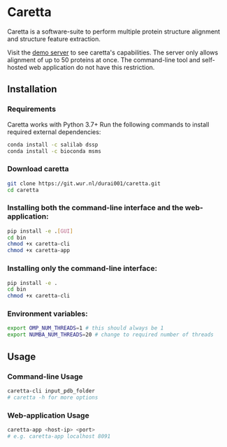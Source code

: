 # Caretta

Caretta is a software-suite to perform multiple protein structure alignment and structure feature extraction.

Visit the [demo server](www.bioinformatics.nl/caretta) to see caretta's capabilities. The server only allows alignment of up to 50 proteins at once.
The command-line tool and self-hosted web application do not have this restriction.

## Installation

### Requirements
Caretta works with Python 3.7+
Run the following commands to install required external dependencies:
```bash
conda install -c salilab dssp
conda install -c bioconda msms
```

### Download caretta
```bash
git clone https://git.wur.nl/durai001/caretta.git
cd caretta
```

### Installing both the command-line interface and the web-application:
```bash
pip install -e .[GUI]
cd bin
chmod +x caretta-cli
chmod +x caretta-app
```

### Installing only the command-line interface:
```bash
pip install -e .
cd bin
chmod +x caretta-cli
```

### Environment variables:
```bash
export OMP_NUM_THREADS=1 # this should always be 1
export NUMBA_NUM_THREADS=20 # change to required number of threads
```

## Usage
### Command-line Usage

```bash
caretta-cli input_pdb_folder
# caretta -h for more options
```

### Web-application Usage

```bash
caretta-app <host-ip> <port> 
# e.g. caretta-app localhost 8091
```
